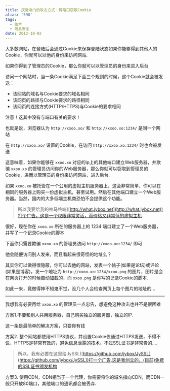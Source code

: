 ```yaml
---
title: 灰常冷门的攻击方式：跨端口窃取Cookie
alias: '590'
tags:
  - 技术
  - 信息安全
date: 2012-10-02
---
```


大多数网站，在登陆后会通过Cookie来保存登陆状态如果你能够得到其他人的Cookie，你就可以以他的身份来访问网站.

如果你得到了管理员的Cookie，那么你就可以以管理员的身份来进入后台

访问一个网站时，当一条Cookie满足下面三个规则的时候，这个Cookie就会被发送：

*   该网站的域名与Cookie要求的域名相同
*   该网页的路径与Cookie要求的路径相同
*   该网页的连接方式(HTTP/HTTPS)与Cookie的要求相同

注意！这其中没有与端口有关的要求！

也就是说，浏览器认为 `http://xxoo.xo/` 和 `http://xxoo.xo:1234/` 是同一个网站

在 `http://xxoo.xo/` 设置的Cookie，在访问 `http://xxoo.xo:1234/` 时也会被发送

这意味着，如果你能够在 `xxoo.xo` 对应的ip上的其他端口建立Web服务器，并欺骗 `xxoo.xo` 的管理员访问你的Web服务器，那么你就可以窃取到管理员的Cookie，进而以管理员的身份来访问网站，进入后台.

如果 `xxoo.xo` 被托管在一个公用的虚拟主机服务器上，这会非常简单，你可以在相同的服务器上购买一份虚拟主机，甚至试用。然后在其他端口建立一个Web服务器。当然，国内的大多低端主机商恐怕不会提供这个功能。

> 所以我要给我的神马终端([http://what.jybox.net](http://what.jybox.net))打个广告，这是一个权限非常灵活，而价格又非常低的虚拟主机.

很好，现在你在 `xxoo.xo` 所在的服务器上的 1234 端口建立了一个Web服务器，并写了一个记录Cookie的脚本

下面你只需要欺骗 `xxoo.xo` 的管理员访问 `http://xxoo.xo:1234/` 即可

他会随便访问别人发来，而且看起来很奇怪的地址么？

其实你可以做得很隐蔽，你可以去他的网站，发表一个帖子(如果是论坛)或评论(如果是博客)，发一个地址为 `http://xxoo.xo:1234/xxoo.png` 的图片，图片是会在网页打开的时候自动加载的，而 `xxoo.png` 是你写的记录Cookie的脚本.

如此一来，竟做得神不知鬼不觉，没几个人会检查网页上每个图片的地址的&#8230;

* * *

我想我有必要再给 `xxoo.xo` 的管理员一点忠告，想避免这种攻击也并不是很困难

方案1.不要和别人共用服务器，自己购买独立的服务器，独立的IP.

这一条是最简单的解决方案，只要你有钱

方案2\. 整个网站都使用HTTPS协议，并设置Cookie仅通过HTTPS发送，不得不说，HTTPS是非常有效的，避免信息泄露的技术。不过SSL证书是非常贵的&#8230;.

> 所以，我有必要在这里给JySSL([https://github.com/jybox/JySSL](https://github.com/jybox/JySSL))打一个广告,这是我创立的，(目前)免费的SSL证书颁发机构

方案3\. 使用CDN，CDN相当于一个代理，你需要将你的域名指向CDN，而CDN一般只开放80端口，其他端口的通讯都会被丢弃.
